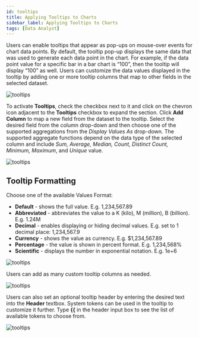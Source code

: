 ```yaml
---
id: tooltips
title: Applying Tooltips to Charts
sidebar_label: Applying Tooltips to Charts
tags: [Data Analyst]
---
```


<div style={{textAlign: "justify"}}>

Users can enable tooltips that appear as pop-ups on mouse-over events for chart data points. By default, the tooltip pop-up displays the same data that was used to generate each data point in the chart. For example, if the data point value for a specific bar in a bar chart is “100”, then the tooltip will display “100” as well. Users can customize the data values displayed in the tooltip by adding one or more tooltip columns that map to other fields in the selected dataset.

![tooltips](https://s3.amazonaws.com/cdn.qrvey.com/documentation_assets/ui-docs/chart-builder/tooltips/tooltip.png#thumbnail-20) 


To activate **Tooltips**, check the checkbox next to it and click on the chevron icon adjacent to the **Tooltips** checkbox to expand the section. Click **Add Column** to map a new field from the dataset to the tooltip. Select the desired field from the column drop-down and then choose one of the supported aggregations from the *Display Values As* drop-down. The supported aggregate functions depend on the data type of the selected column and include *Sum, Average, Median,  Count,  Distinct Count, Minimum, Maximum*, and *Unique* value. 

![tooltips](https://s3.amazonaws.com/cdn.qrvey.com/documentation_assets/ui-docs/chart-builder/tooltips/general.png) 

## Tooltip Formatting

Choose one of the available Values Format:

* **Default** - shows the full value. E.g. 1,234,567.89
* **Abbreviated** - abbreviates the value to a K (kilo), M (million), B (billion). E.g. 1.24M
* **Decimal** - enables displaying or hiding decimal values. E.g. set to 1 decimal place: 1,234,567.9
* **Currency** - shows the value as currency. E.g. $1,234,567.89
* **Percentage** - the value is shown in percent format. E.g. 1,234,568%
* **Scientific** - displays the number in exponential notation. E.g. 1e+6
 
![tooltips](https://s3.amazonaws.com/cdn.qrvey.com/documentation_assets/ui-docs/chart-builder/tooltips/values.png#thumbnail-20)  

Users can add as many custom tooltip columns as needed.

![tooltips](https://s3.amazonaws.com/cdn.qrvey.com/documentation_assets/ui-docs/chart-builder/tooltips/custom.png#thumbnail-40)


Users can also set an optional tooltip header by entering the desired text into the **Header** textbox. System tokens can be used in the tooltip to customize it further. Type **{{** in the header input box to see the list of available tokens to choose from.

![tooltips](https://s3.amazonaws.com/cdn.qrvey.com/documentation_assets/ui-docs/chart-builder/tooltips/token.png)


</div>